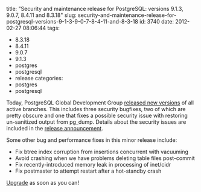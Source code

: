 title: "Security and maintenance release for PostgreSQL: versions 9.1.3, 9.0.7, 8.4.11 and 8.3.18"
slug: security-and-maintenance-release-for-postgresql-versions-9-1-3-9-0-7-8-4-11-and-8-3-18
id: 3740
date: 2012-02-27 08:06:44
tags: 
- 8.3.18
- 8.4.11
- 9.0.7
- 9.1.3
- postgres
- postgresql
- release
categories: 
- postgres
- postgresql

Today, PostgreSQL Global Development Group [released new versions](http://www.postgresql.org/about/news/1377/ "PostgreSQL Security Release Announcement") of all active branches. This includes three security bugfixes, two of which are pretty obscure and one that fixes a possible security issue with restoring un-sanitized output from pg_dump. Details about the security issues are included in the [release announcement](http://www.postgresql.org/about/news/1377/ "PostgreSQL Security Release Announcement"). 
<!--more-->
Some other bug and performance fixes in this minor release include: 

*   Fix btree index corruption from insertions concurrent with vacuuming
*   Avoid crashing when we have problems deleting table files post-commit
*   Fix recently-introduced memory leak in processing of inet/cidr
*   Fix postmaster to attempt restart after a hot-standby crash

[Upgrade](http://www.postgresql.org/download/ "PostgreSQL Download Page") as soon as you can!
